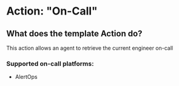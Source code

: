 # Action: "On-Call"

## What does the template Action do?

This action allows an agent to retrieve the current engineer on-call

### Supported on-call platforms:
- AlertOps
